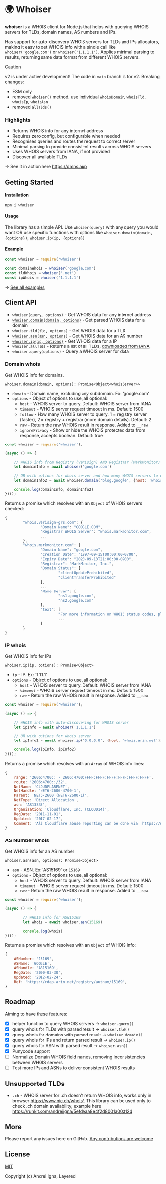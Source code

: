 # 🌍 Whoiser

**whoiser** is a WHOIS client for Node.js that helps with querying WHOIS servers for TLDs, domain names, AS numbers and IPs.

Has support for auto-discovery WHOIS servers for TLDs and IPs allocators, making it easy to get WHOIS info with a single call like `whoiser('google.com')` or `whoiser('1.1.1.1')`.
Applies minimal parsing to results, returning same data format from different WHOIS servers.

> [!CAUTION]
> v2 is under active development! The code in `main` branch is for v2. Breaking changes:
> - ESM only
> - removed `whoiser()` method, use individual `whoisDomain`, `whoisTld`, `whoisIp`, `whoisAsn`
> - removed `allTlds()`

### Highlights
* Returns WHOIS info for any internet address
* Requires zero config, but configurable when needed
* Recognises queries and routes the request to correct server
* Minimal parsing to provide consistent results across WHOIS servers
* Uses WHOIS servers from IANA, if not provided
* Discover all available TLDs

→ See it in action here https://dmns.app

## Getting Started

#### Installation

```npm i whoiser```

#### Usage
The library has a simple API.
Use `whoiser(query)` with any query you would want OR use specific functions with options like `whoiser.domain(domain, {options})`, `whoiser.ip(ip, {options})`

#### Example
```js
const whoiser = require('whoiser')

const domainWhois = whoiser('google.com')
const tldWhois = whoiser('.net')
const ipWhois = whoiser('1.1.1.1')
```

→ [See all examples](https://github.com/LayeredStudio/whoiser/tree/master/examples)

## Client API
- `whoiser(query, options)` - Get WHOIS data for any internet address
- [`whoiser.domain(domain, options)`](#domain-whois) - Get parsed WHOIS data for a domain
- `whoiser.tld(tld, options)` - Get WHOIS data for a TLD
- [`whoiser.asn(asn, options)`](#as-number-whois) - Get WHOIS data for an AS number
- [`whoiser.ip(ip, options)`](#ip-whois) - Get WHOIS data for a IP
- `whoiser.allTlds` - Returns a list of all TLDs, [downloaded from IANA](https://www.iana.org/domains/root/db)
- `whoiser.query(options)` - Query a WHOIS server for data

### Domain whois
Get WHOIS info for domains.

`whoiser.domain(domain, options): Promise<Object<whoisServer>>`
- `domain` - Domain name, excluding any subdomain. Ex: 'google.com'
- `options` - Object of options to use, all optional:
	- `host` - WHOIS server to query. Default: WHOIS server from IANA
	- `timeout` - WHOIS server request timeout in ms. Default: 1500
	- `follow` - How many WHOIS server to query. 1 = registry server (faster), 2 = registry + registrar (more domain details). Default: 2
	- `raw` - Return the raw WHOIS result in response. Added to `__raw`
	- `ignorePrivacy` - Show or hide the WHOIS protected data from response, accepts boolean. Default: true

```js
const whoiser = require('whoiser');

(async () => {

	// WHOIS info from Registry (Verisign) AND Registrar (MarkMonitor) whois servers
	let domainInfo = await whoiser('google.com')

	// OR with options for whois server and how many WHOIS servers to query
	let domainInfo2 = await whoiser.domain('blog.google', {host: 'whois.nic.google', follow: 1})

	console.log(domainInfo, domainInfo2)
})();
```
Returns a promise which resolves with an `Object` of WHOIS servers checked:
```js
{
		"whois.verisign-grs.com": {
				"Domain Name": "GOOGLE.COM",
				"Registrar WHOIS Server": "whois.markmonitor.com",
				...
		},
		"whois.markmonitor.com": {
				"Domain Name": "google.com",
				"Creation Date": "1997-09-15T00:00:00-0700",
				"Expiry Date": "2020-09-13T21:00:00-0700",
				"Registrar": "MarkMonitor, Inc.",
				"Domain Status": [
						"clientUpdateProhibited",
						"clientTransferProhibited"
				],
				...
				"Name Server": [
						"ns1.google.com",
						"ns2.google.com"
				],
				"text": [
						"For more information on WHOIS status codes, please visit:",
						...
				]
		}
}
```

### IP whois

Get WHOIS info for IPs

`whoiser.ip(ip, options): Promise<Object>`
- `ip` - IP. Ex: '1.1.1.1'
- `options` - Object of options to use, all optional:
	- `host` - WHOIS server to query. Default: WHOIS server from IANA
	- `timeout` - WHOIS server request timeout in ms. Default: 1500
	- `raw` - Return the raw WHOIS result in response. Added to `__raw`

```js
const whoiser = require('whoiser');

(async () => {

	// WHOIS info with auto-discovering for WHOIS server
	let ipInfo = await whoiser('1.1.1.1')

	// OR with options for whois server
	let ipInfo2 = await whoiser.ip('8.8.8.8', {host: 'whois.arin.net'})

	console.log(ipInfo, ipInfo2)
})();
```
Returns a promise which resolves with an `Array` of WHOIS info lines:
```js
{
	range: '2606:4700:: - 2606:4700:FFFF:FFFF:FFFF:FFFF:FFFF:FFFF',
	route: '2606:4700::/32',
	NetName: 'CLOUDFLARENET',
	NetHandle: 'NET6-2606-4700-1',
	Parent: 'NET6-2600 (NET6-2600-1)',
	NetType: 'Direct Allocation',
	asn: 'AS13335',
	Organization: 'Cloudflare, Inc. (CLOUD14)',
	RegDate: '2011-11-01',
	Updated: '2017-02-17',
	Comment: 'All Cloudflare abuse reporting can be done via  https://www.cloudflare.com/abuse',
}
```

### AS Number whois

Get WHOIS info for an AS number

`whoiser.asn(asn, options): Promise<Object>`
- `asn` - ASN. Ex: 'AS15169' or `15169`
- `options` - Object of options to use, all optional:
	- `host` - WHOIS server to query. Default: WHOIS server from IANA
	- `timeout` - WHOIS server request timeout in ms. Default: 1500
	- `raw` - Return the raw WHOIS result in response. Added to `__raw`

```js
const whoiser = require('whoiser');

(async () => {

		// WHOIS info for ASN15169
		let whois = await whoiser.asn(15169)

		console.log(whois)
})();
```
Returns a promise which resolves with an `Object` of WHOIS info:
```js
{
	ASNumber: '15169',
	ASName: 'GOOGLE',
	ASHandle: 'AS15169',
	RegDate: '2000-03-30',
	Updated: '2012-02-24',
	Ref: 'https://rdap.arin.net/registry/autnum/15169',
}
```

## Roadmap
Aiming to have these features:
- [x] helper function to query WHOIS servers -> `whoiser.query()`
- [x] query whois for TLDs with parsed result -> `whoiser.tld()`
- [x] query whois for domains with parsed result -> `whoiser.domain()`
- [x] query whois for IPs and return parsed result -> `whoiser.ip()`
- [x] query whois for ASN with parsed result -> `whoiser.asn()`
- [x] Punycode support
- [ ] Normalize Domain WHOIS field names, removing inconsistencies between WHOIS servers
- [ ] Test more IPs and ASNs to deliver consistent WHOIS results

## Unsupported TLDs
- `.ch` - WHOIS server for .ch doesn't return WHOIS info, works only in browser https://www.nic.ch/whois/. This library can be used only to check .ch domain availability, example here https://runkit.com/andreiigna/5efdeaa8e4f2d8001a00312d

## More

Please report any issues here on GitHub.
[Any contributions are welcome](CONTRIBUTING.md)

## License

[MIT](LICENSE)

Copyright (c) Andrei Igna, Layered
